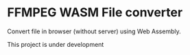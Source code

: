 # FFMPEG WASM File converter

Convert file in browser (without server) using Web Assembly.

This project is under development
